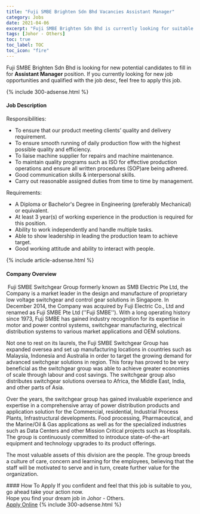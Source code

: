 ```yaml
---
title: "Fuji SMBE Brighten Sdn Bhd Vacancies Assistant Manager" 
category: Jobs 
date: 2021-04-06 
excerpt: "Fuji SMBE Brighten Sdn Bhd is currently looking for suitable person to fill in the Assistant Manager which based in Johor - Others" 
tags: [Johor - Others] 
toc: true 
toc_label: TOC 
toc_icon: "fire" 
--- 
```


<p>Fuji SMBE Brighten Sdn Bhd is looking for new potential candidates to fill in for <b>Assistant Manager</b> position. If you currently looking for new job opportunities and qualified with the job desc, feel free to apply this job.
</p>{% include 300-adsense.html %} 
<div><div><h4>Job Description</h4></div><div><div><span><div><p>Responsibilities:</p><ul><li>To ensure that our product meeting clients&#8217; quality and delivery requirement.</li><li>To ensure smooth running of daily production flow with the highest possible quality and efficiency.</li><li>To liaise machine supplier for repairs and machine maintenance.</li><li>To maintain quality programs such as ISO for effective production operations and ensure all written procedures (SOP)are being adhered.</li><li>Good communication skills &amp; interpersonal skills.</li><li>Carry out reasonable assigned duties from time to time by management.</li></ul><p>Requirements:</p><ul><li>A Diploma or Bachelor's Degree in&#160;Engineering (preferably Mechanical) or equivalent.</li><li>At least 3 year(s) of working experience in the production is required for this position.</li><li>Ability to work independently and handle multiple tasks.</li><li>Able to show leadership in leading the production team to achieve target.</li><li>Good working attitude and ability to interact with people.</li></ul></div></span></div></div></div> 
{% include article-adsense.html %} 
<div><div><h4>Company Overview</h4></div><div><div><span><div><p>&#160;Fuji SMBE Switchgear Group formerly known as SMB Electric Pte Ltd, the Company is a market leader in the design and manufacture of proprietary low voltage switchgear and control gear solutions in Singapore. In December 2014, the Company was acquired by Fuji Electric Co., Ltd and renamed as Fuji SMBE Pte Ltd (''Fuji SMBE''). With a long operating history since 1973, Fuji SMBE has gained industry recognition for its expertise in motor and power control systems, switchgear manufacturing, electrical distribution systems to various market applications and OEM solutions.</p><p>Not one to rest on its laurels, the Fuji SMBE Switchgear Group has expanded oversea and set up manufacturing locations in countries such as Malaysia, Indonesia and Australia in order to target the growing demand for advanced switchgear solutions in region. This foray has proved to be very beneficial as the switchgear group was able to achieve greater economies of scale through labour and cost savings. The switchgear group also distributes switchgear solutions oversea to Africa, the Middle East, India, and other parts of Asia.&#160;&#160;</p><p>Over the years, the switchgear group has gained invaluable experience and expertise in a comprehensive array of power distribution products and application solution for the Commercial, residential, Industrial Process Plants, Infrastructural developments. Food processing, Pharmaceutical, and the Marine/Oil &amp; Gas applications as well as for the specialized industries such as Data Centers and other Mission Critical projects such as Hospitals. The group is continuously committed to introduce state-of-the-art equipment and technology upgrades to its product offerings.</p><p>The most valuable assets of this division are the people. The group breeds a culture of care, concern and learning for the employees, believing that the staff will be motivated to serve and in turn, create further value for the organization.</p></div></span></div></div></div> 
#### How To Apply 
If you confident and feel that this job is suitable to you, go ahead take your action now. <br/> 
Hope you find your dream job in Johor - Others. <br/> 
<a href="https://www.jobstreet.com.my/en/job/assistant-manager-4526691?jobId=jobstreet-my-job-4526691&" class="btn btn--info" target="_blank" rel="nofollow noopenner">Apply Online</a> 
{% include 300-adsense.html %} 